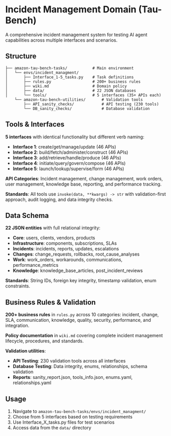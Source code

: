 # Incident Management Domain (Tau-Bench)

A comprehensive incident management system for testing AI agent capabilities across multiple interfaces and scenarios.

## Structure

```
├── amazon-tau-bench-tasks/           # Main environment
│   └── envs/incident_managment/
│       ├── Interface_1-5_tasks.py    # Task definitions
│       ├── rules.py                  # 200+ business rules
│       ├── wiki.md                   # Domain policy
│       ├── data/                     # 22 JSON databases
│       └── tools/                    # 5 interfaces (35+ APIs each)
    └── amazon-tau-bench-utilities/       # Validation tools
        ├── API_sanity_checks/            # API testing (230 tools)
        └── DB_sanity_checks/             # Database validation
```


## Tools & Interfaces

**5 interfaces** with identical functionality but different verb naming:
- **Interface 1**: create/get/manage/update (46 APIs)
- **Interface 2**: build/fetch/administer/construct (46 APIs)  
- **Interface 3**: add/retrieve/handle/produce (46 APIs)
- **Interface 4**: initiate/query/govern/compose (46 APIs)
- **Interface 5**: launch/lookup/supervise/form (46 APIs)

**API Categories**: Incident management, change management, work orders, user management, knowledge base, reporting, and performance tracking.

**Standards**: All tools use `invoke(data, **kwargs) -> str` with validation-first approach, audit logging, and data integrity checks.

## Data Schema

**22 JSON entities** with full relational integrity:
- **Core**: users, clients, vendors, products
- **Infrastructure**: components, subscriptions, SLAs
- **Incidents**: incidents, reports, updates, escalations
- **Changes**: change_requests, rollbacks, root_cause_analyses
- **Work**: work_orders, workarounds, communications, performance_metrics
- **Knowledge**: knowledge_base_articles, post_incident_reviews

**Standards**: String IDs, foreign key integrity, timestamp validation, enum constraints.

## Business Rules & Validation

**200+ business rules** in `rules.py` across 10 categories: incident, change, SLA, communication, knowledge, quality, security, performance, and integration.

**Policy documentation** in `wiki.md` covering complete incident management lifecycle, procedures, and standards.

**Validation utilities**:
- **API Testing**: 230 validation tools across all interfaces
- **Database Testing**: Data integrity, enums, relationships, schema validation
- **Reports**: sanity_report.json, tools_info.json, enums.yaml, relationships.yaml

## Usage

1. Navigate to `amazon-tau-bench-tasks/envs/incident_managment/`
2. Choose from 5 interfaces based on testing requirements
3. Use Interface_X_tasks.py files for test scenarios
4. Access data from the `data/` directory
